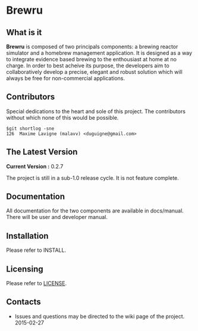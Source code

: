 # Brewru

## What is it
**Brewru** is composed of two principals components: a brewing reactor simulator and a homebrew management application. It is designed as a way to integrate evidence based brewing to the enthousiast at home at no charge. In order to best acheive its purpose, the developers aim to collaboratively develop a precise, elegant and robust solution which will always be free for non-commercial applications.

## Contributors
Special dedications to the heart and sole of this project. The contributors without which none of this would be possible.

```
$git shortlog -sne
126  Maxime Lavigne (malavv) <duguigne@gmail.com>
```

## The Latest Version
**Current Version :** 0.2.7

The project is still in a sub-1.0 release cycle. It is not feature complete. 

## Documentation
All documentation for the two components are available in docs/manual. There will be user and developer manual.

## Installation
Please refer to INSTALL.

## Licensing
Please refer to [LICENSE](LICENSE.md).

## Contacts
* Issues and questions may be directed to the wiki page of the project.
2015-02-27
